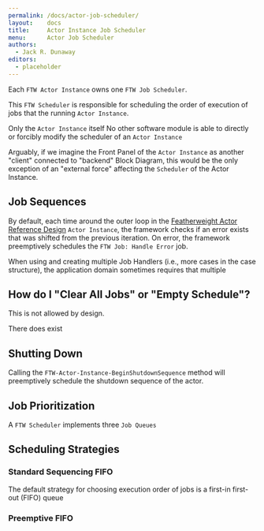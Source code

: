 ```yaml
---
permalink: /docs/actor-job-scheduler/
layout:    docs
title:     Actor Instance Job Scheduler
menu:      Actor Job Scheduler
authors:
  - Jack R. Dunaway
editors:
  - placeholder
---
```


Each `FTW Actor Instance` owns one `FTW Job Scheduler`.

This `FTW Scheduler` is responsible for scheduling the order of
execution of jobs that the running `Actor Instance`.

Only the `Actor Instance` itself No other software module is able to directly or forcibly modify the scheduler
of an `Actor Instance`

Arguably, if we imagine the Front Panel of the `Actor Instance`
as another "client" connected to "backend" Block Diagram,
this would be the only exception of an "external force" affecting
the `Scheduler` of the Actor Instance.

## Job Sequences

By default, each time around the outer loop in the [Featherweight Actor Reference Design]()
`Actor Instance`, the framework checks if an error exists that was shifted
from the previous iteration. On error, the framework preemptively schedules
the `FTW Job: Handle Error` job.

When using  and creating
multiple Job Handlers (i.e., more cases in the case structure), the application domain
sometimes requires that multiple 

## How do I "Clear All Jobs" or "Empty Schedule"?

This is not allowed by design.

There does exist

## Shutting Down

Calling the `FTW-Actor-Instance-BeginShutdownSequence` method will preemptively schedule
the shutdown sequence of the actor.

## Job Prioritization

A `FTW Scheduler` implements three `Job Queues` 

## Scheduling Strategies

### Standard Sequencing FIFO

The default strategy for choosing execution order of jobs is
a first-in first-out (FIFO) queue

### Preemptive FIFO



## 